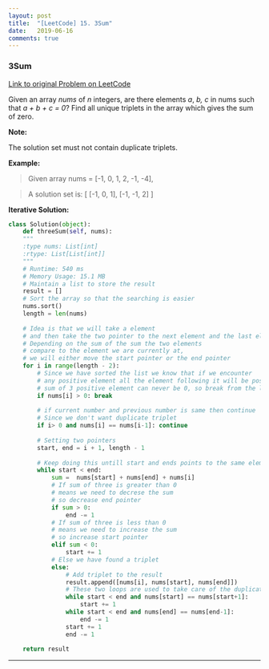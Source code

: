 ```yaml
---
layout: post
title:  "[LeetCode] 15. 3Sum"
date:   2019-06-16
comments: true
---
```


### 3Sum
 
[Link to original Problem on LeetCode](https://leetcode.com/problems/3sum/)

Given an array *nums* of *n* integers, are there elements *a*, *b,* *c* in nums such that *a + b + c = 0*? Find all unique triplets in the array which gives the sum of zero.

**Note:**

The solution set must not contain duplicate triplets.

**Example:**

>Given array nums = [-1, 0, 1, 2, -1, -4],

>A solution set is:
[
  [-1, 0, 1],
  [-1, -1, 2]
]


**Iterative Solution:**

```python
class Solution(object):
    def threeSum(self, nums):
    """
    :type nums: List[int]
    :rtype: List[List[int]]
    """
    # Runtime: 540 ms
    # Memory Usage: 15.1 MB       
    # Maintain a list to store the result 
    result = []
    # Sort the array so that the searching is easier
    nums.sort()
    length = len(nums)
        
    # Idea is that we will take a element 
    # and then take the two pointer to the next element and the last element
    # Depending on the sum of the sum the two elements 
    # compare to the element we are currently at,
    # we will either move the start pointer or the end pointer
    for i in range(length - 2):
        # Since we have sorted the list we know that if we encounter
        # any positive element all the element following it will be positive
        # sum of 3 positive element can never be 0, so break from the loop if that happens
        if nums[i] > 0: break
        
        # if current number and previous number is same then continue
        # Since we don't want duplicate triplet
        if i> 0 and nums[i] == nums[i-1]: continue
        
        # Setting two pointers
        start, end = i + 1, length - 1
        
        # Keep doing this untill start and ends points to the same element
        while start < end:
            sum =  nums[start] + nums[end] + nums[i] 
            # If sum of three is greater than 0
            # means we need to decrese the sum
            # so decrease end pointer
            if sum > 0: 
                end -= 1
            # If sum of three is less than 0
            # means we need to increase the sum
            # so increase start pointer
            elif sum < 0:
                start += 1
            # Else we have found a triplet
            else:
                # Add triplet to the result
                result.append([nums[i], nums[start], nums[end]])
                # These two loops are used to take care of the duplicate triplets
                while start < end and nums[start] == nums[start+1]:
                    start += 1
                while start < end and nums[end] == nums[end-1]:
                    end -= 1
                start += 1
                end -= 1
        
    return result
```

<hr><br />
